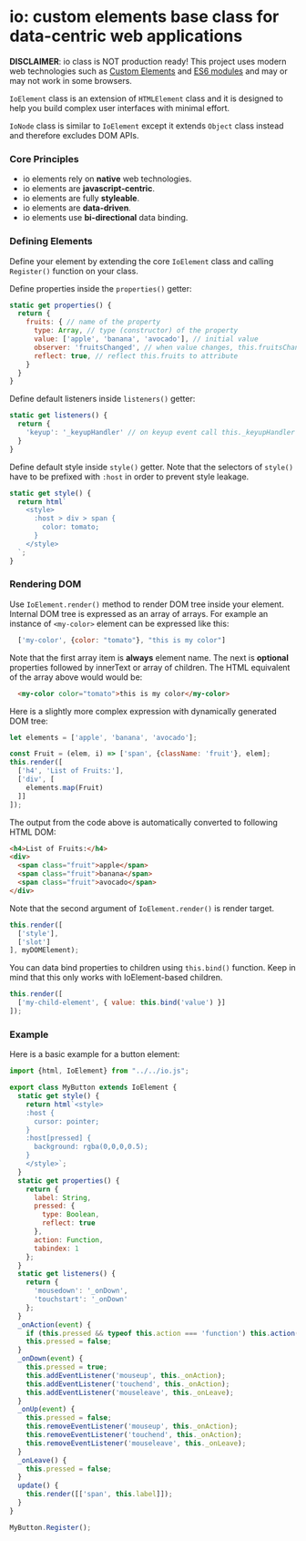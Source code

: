 # io: custom elements base class for data-centric web applications #

**DISCLAIMER**: io class is NOT production ready! This project uses modern web technologies such as [Custom Elements](https://caniuse.com/#feat=custom-elementsv1) and [ES6 modules](https://caniuse.com/#feat=es6-module) and may or may not work in some browsers.

`IoElement` class is an extension of `HTMLElement` class and it is designed to help you build complex user interfaces with minimal effort.

`IoNode` class is similar to `IoElement` except it extends `Object` class instead and therefore excludes DOM APIs.

### Core Principles ###

* io elements rely on **native** web technologies.
* io elements are **javascript-centric**.
* io elements are fully **styleable**.
* io elements are **data-driven**.
* io elements use **bi-directional** data binding.

### Defining Elements ###

Define your element by extending the core `IoElement` class and calling `Register()` function on your class.

Define properties inside the `properties()` getter:

```javascript
static get properties() {
  return {
    fruits: { // name of the property
      type: Array, // type (constructor) of the property
      value: ['apple', 'banana', 'avocado'], // initial value
      observer: 'fruitsChanged', // when value changes, this.fruitsChanged() will be called.
      reflect: true, // reflect this.fruits to attribute
    }
  }
}
```

Define default listeners inside `listeners()` getter:

```javascript
static get listeners() {
  return {
    'keyup': '_keyupHandler' // on keyup event call this._keyupHandler
  }
}
```

Define default style inside `style()` getter.
Note that the selectors of `style()` have to be prefixed with `:host` in order to prevent style leakage.

```javascript
static get style() {
  return html`
    <style>
      :host > div > span {
        color: tomato;
      }
    </style>
  `;
}
```

### Rendering DOM ###

Use `IoElement.render()` method to render DOM tree inside your element.
Internal DOM tree is expressed as an array of arrays.
For example an instance of `<my-color>` element can be expressed like this:

```javascript
  ['my-color', {color: "tomato"}, "this is my color"]
```

Note that the first array item is **always** element name.
The next is **optional** properties followed by innerText or array of children.
The HTML equivalent of the array above would would be:

```HTML
  <my-color color="tomato">this is my color</my-color>
```

Here is a slightly more complex expression with dynamically generated DOM tree:

```javascript
let elements = ['apple', 'banana', 'avocado'];

const Fruit = (elem, i) => ['span', {className: 'fruit'}, elem];
this.render([
  ['h4', 'List of Fruits:'],
  ['div', [
    elements.map(Fruit)
  ]]
]);
```

The output from the code above is automatically converted to following HTML DOM:

```html
<h4>List of Fruits:</h4>
<div>
  <span class="fruit">apple</span>
  <span class="fruit">banana</span>
  <span class="fruit">avocado</span>
</div>
```

Note that the second argument of `IoElement.render()` is render target.

```javascript
this.render([
  ['style'],
  ['slot']
], myDOMElement);

```

You can data bind properties to children using `this.bind()` function.
Keep in mind that this only works with IoElement-based children.

```javascript
this.render([
  ['my-child-element', { value: this.bind('value') }]
]);

```

### Example ###

Here is a basic example for a button element:

```javascript
import {html, IoElement} from "../../io.js";

export class MyButton extends IoElement {
  static get style() {
    return html`<style>
    :host {
      cursor: pointer;
    }
    :host[pressed] {
      background: rgba(0,0,0,0.5);
    }
    </style>`;
  }
  static get properties() {
    return {
      label: String,
      pressed: {
        type: Boolean,
        reflect: true
      },
      action: Function,
      tabindex: 1
    };
  }
  static get listeners() {
    return {
      'mousedown': '_onDown',
      'touchstart': '_onDown'
    };
  }
  _onAction(event) {
    if (this.pressed && typeof this.action === 'function') this.action();
    this.pressed = false;
  }
  _onDown(event) {
    this.pressed = true;
    this.addEventListener('mouseup', this._onAction);
    this.addEventListener('touchend', this._onAction);
    this.addEventListener('mouseleave', this._onLeave);
  }
  _onUp(event) {
    this.pressed = false;
    this.removeEventListener('mouseup', this._onAction);
    this.removeEventListener('touchend', this._onAction);
    this.removeEventListener('mouseleave', this._onLeave);
  }
  _onLeave() {
    this.pressed = false;
  }
  update() {
    this.render([['span', this.label]]);
  }
}

MyButton.Register();

```
